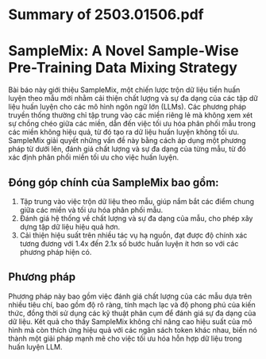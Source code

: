 # Summary of 2503.01506.pdf

# SampleMix: A Novel Sample-Wise Pre-Training Data Mixing Strategy

Bài báo này giới thiệu SampleMix, một chiến lược trộn dữ liệu tiền huấn luyện theo mẫu mới nhằm cải thiện chất lượng và sự đa dạng của các tập dữ liệu huấn luyện cho các mô hình ngôn ngữ lớn (LLMs). Các phương pháp truyền thống thường chỉ tập trung vào các miền riêng lẻ mà không xem xét sự chồng chéo giữa các miền, dẫn đến việc tối ưu hóa phân phối mẫu trong các miền không hiệu quả, từ đó tạo ra dữ liệu huấn luyện không tối ưu. SampleMix giải quyết những vấn đề này bằng cách áp dụng một phương pháp từ dưới lên, đánh giá chất lượng và sự đa dạng của từng mẫu, từ đó xác định phân phối miền tối ưu cho việc huấn luyện.

## Đóng góp chính của SampleMix bao gồm:
1. Tập trung vào việc trộn dữ liệu theo mẫu, giúp nắm bắt các điểm chung giữa các miền và tối ưu hóa phân phối mẫu.
2. Đánh giá hệ thống về chất lượng và sự đa dạng của mẫu, cho phép xây dựng tập dữ liệu hiệu quả hơn.
3. Cải thiện hiệu suất trên nhiều tác vụ hạ nguồn, đạt được độ chính xác tương đương với 1.4x đến 2.1x số bước huấn luyện ít hơn so với các phương pháp hiện có.

## Phương pháp
Phương pháp này bao gồm việc đánh giá chất lượng của các mẫu dựa trên nhiều tiêu chí, bao gồm độ rõ ràng, tính mạch lạc và độ phong phú của kiến thức, đồng thời sử dụng các kỹ thuật phân cụm để đánh giá sự đa dạng của dữ liệu. Kết quả cho thấy SampleMix không chỉ nâng cao hiệu suất của mô hình mà còn thích ứng hiệu quả với các ngân sách token khác nhau, biến nó thành một giải pháp mạnh mẽ cho việc tối ưu hóa hỗn hợp dữ liệu trong huấn luyện LLM.
